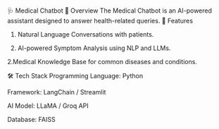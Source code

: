 🩺 Medical Chatbot
📌 Overview
The Medical Chatbot is an AI-powered assistant designed to answer health-related queries.
🚀 Features
1. Natural Language Conversations with patients.

2. AI-powered Symptom Analysis using NLP and LLMs.

2.Medical Knowledge Base for common diseases and conditions.

🛠 Tech Stack
Programming Language: Python

Framework: LangChain / Streamlit 

AI Model:  LLaMA / Groq API 

Database:  FAISS 
